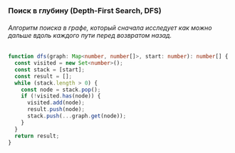 ### Поиск в глубину (Depth-First Search, DFS)

###### Алгоритм поиска в графе, который сначала исследует как можно дальше вдоль каждого пути перед возвратом назад.

```ts
function dfs(graph: Map<number, number[]>, start: number): number[] {
  const visited = new Set<number>();
  const stack = [start];
  const result = [];
  while (stack.length > 0) {
    const node = stack.pop();
    if (!visited.has(node)) {
      visited.add(node);
      result.push(node);
      stack.push(...graph.get(node));
    }
  }
  return result;
}
```
